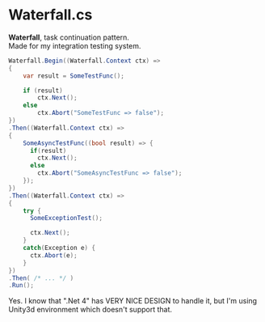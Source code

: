 Waterfall.cs
====

__Waterfall__, task continuation pattern.<br>
Made for my integration testing system.
<br>


```c#
Waterfall.Begin((Waterfall.Context ctx) =>
{
    var result = SomeTestFunc();

    if (result)
        ctx.Next();
    else
        ctx.Abort("SomeTestFunc => false");
})
.Then((Waterfall.Context ctx) =>
{
    SomeAsyncTestFunc((bool result) => {
      if(result)
        ctx.Next();
      else
        ctx.Abort("SomeAsyncTestFunc => false");
    });
})
.Then((Waterfall.Context ctx) =>
{
    try {
      SomeExceptionTest();

      ctx.Next();
    }
    catch(Exception e) {
      ctx.Abort(e);
    }
})
.Then( /* ... */ )
.Run();
```
Yes. I know that ".Net 4" has VERY NICE DESIGN to handle it, but I'm using Unity3d environment which doesn't support that.
